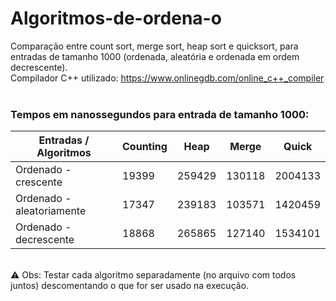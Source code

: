 # Algoritmos-de-ordena-o
Comparação entre count sort, merge sort, heap sort e quicksort, para entradas de tamanho 1000 (ordenada, aleatória e ordenada em ordem decrescente). <br>
Compilador C++ utilizado: https://www.onlinegdb.com/online_c++_compiler <br><br>

<h3>Tempos em nanossegundos para entrada de tamanho 1000:</h3>

   |   Entradas / Algoritmos   | Counting |  Heap  | Merge  |   Quick  |
   |---------------------------|----------|--------|--------|----------|
   | Ordenado - crescente      |  19399   | 259429 | 130118 |  2004133 |
   | Ordenado - aleatoriamente |  17347   | 239183 | 103571 |  1420459 |
   | Ordenado - decrescente    |  18868   | 265865 | 127140 |  1534101 |

<br>⚠ Obs: Testar cada algoritmo separadamente (no arquivo com todos juntos) descomentando o que for ser usado na execução.
